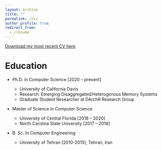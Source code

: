 ```yaml
---
layout: archive
title: ""
permalink: /cv/
author_profile: true
redirect_from:
  - /resume
---
```


 [Download my most recent CV here](http://mbabaie.github.io/files/CV.pdf)
  
  
Education
======
* Ph.D. in Computer Science [2020 – present]
 	* University of California Davis
 	* Research: Emerging Disaggregated/Heterogenous Memory Systems 
 	* Graduate Student Researcher at DArchR Research Group 

* Master of Science in Computer Science
  * University of Central Florida [2018 – 2020]
  * North Carolina State University [2017 – 2018]

* B. Sc. In Computer Engineering
  * University of Tehran [2010-2015], Tehran, Iran



  
  

